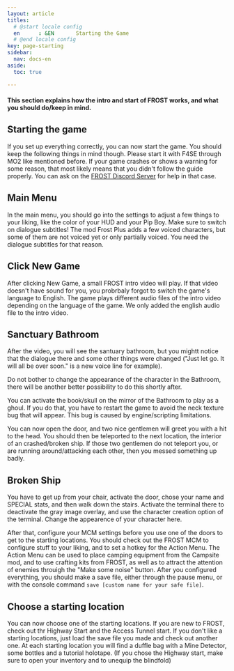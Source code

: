 ```yaml
---
layout: article
titles:
  # @start locale config
  en      : &EN       Starting the Game
  # @end locale config
key: page-starting
sidebar:
  nav: docs-en
aside:
  toc: true

---
```



#### This section explains how the intro and start of FROST works, and what you should do/keep in mind.

## Starting the game
If you set up everything correctly, you can now start the game. You should keep the following things in mind though.
Please start it with F4SE through MO2 like mentioned before.
If your game crashes or shows a warning for some reason, that most likely means that you didn't follow the guide properly. You can ask on the [FROST Discord Server](https://discord.com/invite/BaKsm7Fn4A) for help in that case.

## Main Menu
In the main menu, you should go into the settings to adjust a few things to your liking, like the color of your HUD and your Pip Boy. Make sure to switch on dialogue subtitles! The mod Frost Plus adds a few voiced characters, but some of them are not voiced yet or only partially voiced. You need the dialogue subtitles for that reason.

## Click New Game
After clicking New Game, a small FROST intro video will play.
If that video doesn't have sound for you, you probrbaly forgot to switch the game's language to English.
The game plays different audio files of the intro video depending on the language of the game.
We only added the english audio file to the intro video.


## Sanctuary Bathroom
After the video, you will see the santuary bathroom, but you mightt notice that the dialogue there and some other things were changed ("Just let go. It will all be over soon." is a new voice line for example).

Do not bother to change the appearance of the character in the Bathroom, there will be another better possibility to do this shortly after.

You can activate the book/skull on the mirror of the Bathroom to play as a ghoul. If you do that, you have to restart the game to avoid the neck texture bug that will appear. This bug is caused by engine/scripting limitations. 

You can now open the door, and two nice gentlemen will greet you with a hit to the head. You should then be teleported to the next location, the interior of an crashed/broken ship. If those two gentlemen do not teleport you, or are running around/attacking each other, then you messed something up badly. 


## Broken Ship
You have to get up from your chair, activate the door, chose your name and SPECIAL stats, and then walk down the stairs. Activate the terminal there to deactivate the gray image overlay, and use the character creation option of the terminal. Change the appearence of your character here. 

After that, configure your MCM settings before you use one of the doors to get to the starting locations.
You should check out the FROST MCM to configure stuff to your liking, and to set a hotkey for the Action Menu. The Action Menu can be used to place camping equipment from the Campsite mod, and to use crafting kits from FROST, as well as to attract the attention of enemies throuigh the "Make some noise" button. 
After you configured everything, you should make a save file, either through the pause menu, or with the console command `save [custom name for your safe file]`.

## Choose a starting location
You can now choose one of the starting locations. If you are new to FROST, check out thr Highway Start and the Access Tunnel start. If you don't like a starting locations, just load the save file you made and check out another one.
At each starting location you will find a duffle bag with a Mine Detector, some bottles and a tutorial holotape.
(If you chose the Highway start, make sure to open your inventory and to unequip the blindfold)
